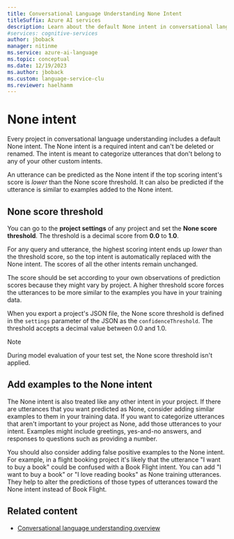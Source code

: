 ```yaml
---
title: Conversational Language Understanding None Intent
titleSuffix: Azure AI services
description: Learn about the default None intent in conversational language understanding.
#services: cognitive-services
author: jboback
manager: nitinme
ms.service: azure-ai-language
ms.topic: conceptual
ms.date: 12/19/2023
ms.author: jboback
ms.custom: language-service-clu
ms.reviewer: haelhamm
---
```


# None intent

Every project in conversational language understanding includes a default None intent. The None intent is a required intent and can't be deleted or renamed. The intent is meant to categorize utterances that don't belong to any of your other custom intents.

An utterance can be predicted as the None intent if the top scoring intent's score is *lower* than the None score threshold. It can also be predicted if the utterance is similar to examples added to the None intent.

## None score threshold

You can go to the **project settings** of any project and set the **None score threshold**. The threshold is a decimal score from **0.0** to **1.0**. 

For any query and utterance, the highest scoring intent ends up *lower* than the threshold score, so the top intent is automatically replaced with the None intent. The scores of all the other intents remain unchanged.

The score should be set according to your own observations of prediction scores because they might vary by project. A higher threshold score forces the utterances to be more similar to the examples you have in your training data.

When you export a project's JSON file, the None score threshold is defined in the `settings` parameter of the JSON as the `confidenceThreshold`. The threshold accepts a decimal value between 0.0 and 1.0.

> [!NOTE]
> During model evaluation of your test set, the None score threshold isn't applied.

## Add examples to the None intent

The None intent is also treated like any other intent in your project. If there are utterances that you want predicted as None, consider adding similar examples to them in your training data. If you want to categorize utterances that aren't important to your project as None, add those utterances to your intent. Examples might include greetings, yes-and-no answers, and responses to questions such as providing a number.

You should also consider adding false positive examples to the None intent. For example, in a flight booking project it's likely that the utterance "I want to buy a book" could be confused with a Book Flight intent. You can add "I want to buy a book" or "I love reading books" as None training utterances. They help to alter the predictions of those types of utterances toward the None intent instead of Book Flight.

## Related content

- [Conversational language understanding overview](../overview.md)
